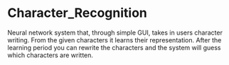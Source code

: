 # Character_Recognition
Neural network system that, through simple GUI, takes in users character writing. From the given characters it learns their representation. After the learning period you can rewrite the characters and the system will guess which characters are written.
